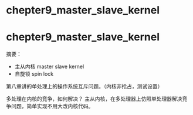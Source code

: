 # chepter9_master_slave_kernel

# chepter9_master_slave_kernel

摘要：
- 主从内核 master slave kernel 
- 自旋锁 spin lock 

第八章讲的单处理上的操作系统互斥问题。（内核非抢占，测试设置）

多处理在内核的竞争，如何解决？
主从内核，在多处理器上仿照单处理器解决竞争问题，简单实现不用大改内核代码。




